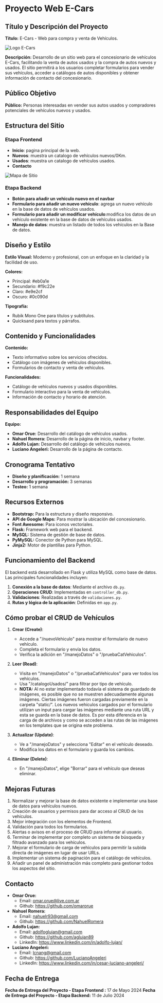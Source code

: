 # Proyecto Web E-Cars

## Título y Descripción del Proyecto
**Título:** E-Cars - Web para compra y venta de Vehículos.

![Logo E-Cars](app/static/img/inicio/logo.png)  

**Descripción:** Desarrollo de un sitio web para el concesionario de vehículos E-Cars, facilitando la venta de autos usados y la compra de autos nuevos y usados. El sitio permitirá a los usuarios completar formularios para vender sus vehículos, acceder a catálogos de autos disponibles y obtener información de contacto del concesionario.

## Público Objetivo
**Público:** Personas interesadas en vender sus autos usados y compradores potenciales de vehículos nuevos y usados.

## Estructura del Sitio
### Etapa Frontend
- **Inicio**: pagina principal de la web.
- **Nuevos**: muestra un catalogo de vehículos nuevos/0Km.
- **Usados**: muestra un catalogo de vehículos usados.
- **Contacto**

![Mapa de Sitio](app/static/img/Mapa%20del%20Sitio.png)
### Etapa Backend
- **Botón para añadir un vehículo nuevo en el navbar**
- **Formulario para añadir un nuevo vehículo**: agrega un nuevo vehículo en la base de datos de vehículos usados.
- **Formulario para añadir un modificar vehículo**:modifica los datos de un vehículo existente en la base de datos de vehículos usados.
- **Manejo de datos**: muestra un listado de todos los vehículos en la Base de datos.


## Diseño y Estilo
**Estilo Visual:** Moderno y profesional, con un enfoque en la claridad y la facilidad de uso.  

**Colores:**
- Principal:  #eb0a1e
- Secundario: #f9c22e
- Claro: #e9e2cf
- Oscuro: #0c090d

**Tipografía:**
- Rubik Mono One para títulos y subtítulos.
- Quicksand para textos y párrafos.

## Contenido y Funcionalidades
**Contenido:**
- Texto informativo sobre los servicios ofrecidos.
- Catálogo con imágenes de vehículos disponibles.
- Formularios de contacto y venta de vehículos.

**Funcionalidades:**
- Catálogo de vehículos nuevos y usados disponibles.
- Formulario interactivo para la venta de vehículos.
- Información de contacto y horario de atención.

## Responsabilidades del Equipo
**Equipo:**
- **Omar Orue:** Desarrollo del catálogo de vehículos usados.
- **Nahuel Romera:** Desarrollo de la página de inicio, navbar y footer.
- **Adolfo Lujan:** Desarrollo del catálogo de vehículos nuevos.
- **Luciano Angeleri:** Desarrollo de la página de contacto.

## Cronograma Tentativo
- **Diseño y planificación:** 1 semana 
- **Desarrollo y programación:** 3 semanas 
- **Testeo:** 1 semana 

## Recursos Externos
- **Bootstrap:** Para la estructura y diseño responsivo.
- **API de Google Maps:** Para mostrar la ubicación del concesionario.
- **Font Awesome:** Para iconos vectoriales.
- **Flask:** Framework web para el backend.
- **MySQL:** Sistema de gestión de base de datos.
- **PyMySQL:** Conector de Python para MySQL.
- **Jinja2:** Motor de plantillas para Python.

## Funcionamiento del Backend

El backend está desarrollado en Flask y utiliza MySQL como base de datos. Las principales funcionalidades incluyen:

1. **Conexión a la base de datos**: Mediante el archivo `db.py`.
2. **Operaciones CRUD**: Implementadas en `controller_db.py`.
3. **Validaciones**: Realizadas a través de `validaciones.py`.
4. **Rutas y lógica de la aplicación**: Definidas en `app.py`.

## Cómo probar el CRUD de Vehículos

1. **Crear (Create)**: 
   - Accede a "/nuevoVehiculo" para mostrar el formulario de nuevo vehículo.
   - Completa el formulario y envía los datos.
   - Verifica la adición en "/manejoDatos" o "/pruebaCatVehiculos".

2. **Leer (Read)**:
   - Visita en "/manejoDatos" o "/pruebaCatVehiculos" para ver todos los vehículos.
   - Usa "/catalogoUsados/<tipo>" para filtrar por tipo de vehículo.
   - **NOTA:** Al no estar implementado todavía el sistema de guardado de imágenes, es posible que no se muestren adecuadamente algunas imágenes. Ciertas imágenes fueron cargadas previamente en la carpeta    "static/". Los nuevos vehículos cargados por el formulario utilizan un input para cargar las imágenes mediante una ruta URL y esta se guarda en la base de datos. Es por esta diferencia en la carga de de archivos y como se acceden a las rutas de las imágenes en los templates que se origina este problema.

4. **Actualizar (Update)**:
   - Ve a "/manejoDatos" y selecciona "Editar" en el vehículo deseado.
   - Modifica los datos en el formulario y guarda los cambios.

5. **Eliminar (Delete)**:
   - En "/manejoDatos", elige "Borrar" para el vehículo que deseas eliminar.

## Mejoras Futuras

1. Normalizar y mejorar la base de datos existente e implementar una base de datos para vehículos nuevos.
2. Creación de usuarios y permisos para dar acceso al CRUD de los vehículos.
3. Mejor integración con los elementos de Frontend.
4. Validación para todos los formularios.
5. Alertas o avisos en el proceso de CRUD para informar al usuario.
6. Terminar de implementar por completo un sistema de búsqueda y filtrado avanzado para los vehículos.
7. Mejorar el formulario de carga de vehículos para permitir la subida directa de imágenes en lugar de usar URLs.
8. Implementar un sistema de paginación para el catálogo de vehículos.
9. Añadir un panel de administración más completo para gestionar todos los aspectos del sitio.

## Contacto
- **Omar Orue:**
    - Email: omar.orue@live.com.ar
    - Github: https://github.com/omarorue
- **Nahuel Romera:**
    - Email: nahuelr93@gmail.com
    - Github: https://github.com/NahuelRomera
- **Adolfo Lujan:**
    - Email: adolfoglujan@gmail.com
    - Github: https://github.com/aglujan89
    - LinkedIn: https://www.linkedin.com/in/adolfo-lujan/
- **Luciano Angeleri:** 
    - Email: lcnang@gmail.com
    - Github: https://github.com/LucianoAngeleri
    - LinkedIn: https://www.linkedin.com/in/cesar-luciano-angeleri/

## Fecha de Entrega
**Fecha de Entrega del Proyecto - Etapa Frontend :** 17 de Mayo 2024
**Fecha de Entrega del Proyecto - Etapa Backend:** 11 de Julio 2024
